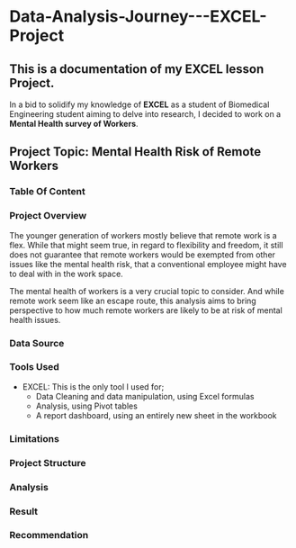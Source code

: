  # Data-Analysis-Journey---EXCEL-Project
## This is a documentation of my EXCEL lesson Project. 

In a bid to solidify my knowledge of  __EXCEL__ as a student of Biomedical Engineering student aiming to delve into research, I decided to work on a __Mental Health survey of Workers__. 

## Project Topic: Mental Health Risk of Remote Workers
### Table Of Content

### Project Overview

The younger generation of workers mostly believe that remote work is a flex. While that might seem true, in regard to flexibility and freedom, it still does not guarantee that remote workers would be exempted from other issues like the mental health risk, that a conventional employee might have to deal with in the work space. 

The mental health of workers is a very crucial topic to consider. And while remote work seem like an escape route, this analysis aims to bring perspective to how much remote workers are likely to be at risk of mental health issues.   

### Data Source


### Tools Used
- EXCEL: This is the only tool I used for;
     - Data Cleaning and data manipulation, using Excel formulas
     - Analysis, using Pivot tables
     - A report dashboard, using an entirely new sheet in the workbook 



### Limitations


### Project Structure


### Analysis


### Result


### Recommendation
